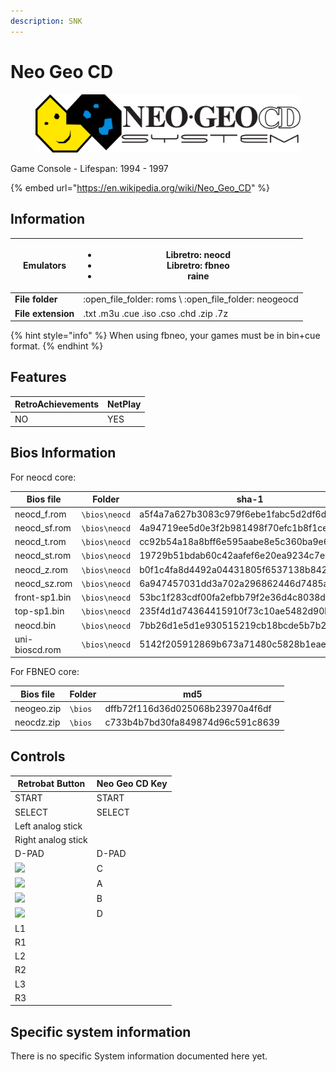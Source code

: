 ```yaml
---
description: SNK
---
```


# Neo Geo CD

<div align="left">

<figure><img src="https://raw.githubusercontent.com/fabricecaruso/es-theme-carbon/5149a33eed46b2af638b06119397d4023b75131f/art/logos/neogeocd.svg" alt=""><figcaption></figcaption></figure>

</div>

Game Console - Lifespan: 1994 - 1997

{% embed url="https://en.wikipedia.org/wiki/Neo_Geo_CD" %}

## Information

| **Emulators**      | <ul><li>Libretro: neocd</li><li>Libretro: fbneo</li><li>raine</li></ul> |
| ------------------ | ----------------------------------------------------------------------- |
| **File folder**    | :open\_file\_folder: roms \ :open\_file\_folder: neogeocd               |
| **File extension** | .txt .m3u .cue .iso .cso .chd .zip .7z                                  |

{% hint style="info" %}
When using fbneo, your games must be in bin+cue format.
{% endhint %}

## Features

| RetroAchievements | NetPlay |
| ----------------- | ------- |
| NO                | YES     |

## Bios Information

For neocd core:

| Bios file      | Folder        | sha-1                                    |
| -------------- | ------------- | ---------------------------------------- |
| neocd\_f.rom   | `\bios\neocd` | a5f4a7a627b3083c979f6ebe1fabc5d2df6d083b |
| neocd\_sf.rom  | `\bios\neocd` | 4a94719ee5d0e3f2b981498f70efc1b8f1cef325 |
| neocd\_t.rom   | `\bios\neocd` | cc92b54a18a8bff6e595aabe8e5c360ba9e62eb5 |
| neocd\_st.rom  | `\bios\neocd` | 19729b51bdab60c42aafef6e20ea9234c7eb8410 |
| neocd\_z.rom   | `\bios\neocd` | b0f1c4fa8d4492a04431805f6537138b842b549f |
| neocd\_sz.rom  | `\bios\neocd` | 6a947457031dd3a702a296862446d7485aa89dbb |
| front-sp1.bin  | `\bios\neocd` | 53bc1f283cdf00fa2efbb79f2e36d4c8038d743a |
| top-sp1.bin    | `\bios\neocd` | 235f4d1d74364415910f73c10ae5482d90b4274f |
| neocd.bin      | `\bios\neocd` | 7bb26d1e5d1e930515219cb18bcde5b7b23e2eda |
| uni-bioscd.rom | `\bios\neocd` | 5142f205912869b673a71480c5828b1eaed782a8 |



For FBNEO core:

| Bios file  | Folder  | md5                              |
| ---------- | ------- | -------------------------------- |
| neogeo.zip | `\bios` | dffb72f116d36d025068b23970a4f6df |
| neocdz.zip | `\bios` | c733b4b7bd30fa849874d96c591c8639 |

## Controls

| Retrobat Button                                          | Neo Geo CD Key |
| -------------------------------------------------------- | -------------- |
| START                                                    | START          |
| SELECT                                                   | SELECT         |
| Left analog stick                                        |                |
| Right analog stick                                       |                |
| D-PAD                                                    | D-PAD          |
| ![](<../../../../.gitbook/assets/image (2) (1) (1).png>) | C              |
| ![](<../../../../.gitbook/assets/image (1) (2) (1).png>) | A              |
| ![](<../../../../.gitbook/assets/image (4) (1).png>)     | B              |
| ![](<../../../../.gitbook/assets/image (3) (1) (2).png>) | D              |
| L1                                                       |                |
| R1                                                       |                |
| L2                                                       |                |
| R2                                                       |                |
| L3                                                       |                |
| R3                                                       |                |

## Specific system information

There is no specific System information documented here yet.
